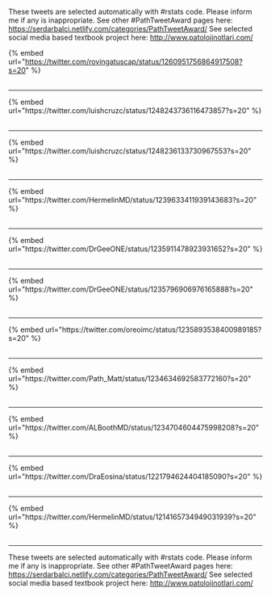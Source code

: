 

These tweets are selected automatically with #rstats code. Please inform me if any is inappropriate.
See other #PathTweetAward pages here: https://serdarbalci.netlify.com/categories/PathTweetAward/ 
See selected social media based textbook project here: http://www.patolojinotlari.com/

{% embed url="https://twitter.com/rovingatuscap/status/1260951756864917508?s=20" %}<br>
<br>
<hr>
{% embed url="https://twitter.com/luishcruzc/status/1248243736116473857?s=20" %}<br>
<br>
<hr>
{% embed url="https://twitter.com/luishcruzc/status/1248236133730967553?s=20" %}<br>
<br>
<hr>
{% embed url="https://twitter.com/HermelinMD/status/1239633411939143683?s=20" %}<br>
<br>
<hr>
{% embed url="https://twitter.com/DrGeeONE/status/1235911478923931652?s=20" %}<br>
<br>
<hr>
{% embed url="https://twitter.com/DrGeeONE/status/1235796906976165888?s=20" %}<br>
<br>
<hr>
{% embed url="https://twitter.com/oreoimc/status/1235893538400989185?s=20" %}<br>
<br>
<hr>
{% embed url="https://twitter.com/Path_Matt/status/1234634692583772160?s=20" %}<br>
<br>
<hr>
{% embed url="https://twitter.com/ALBoothMD/status/1234704604475998208?s=20" %}<br>
<br>
<hr>
{% embed url="https://twitter.com/DraEosina/status/1221794624404185090?s=20" %}<br>
<br>
<hr>
{% embed url="https://twitter.com/HermelinMD/status/1214165734949031939?s=20" %}<br>
<br>
<hr>


These tweets are selected automatically with #rstats code. Please inform me if any is inappropriate.
See other #PathTweetAward pages here: https://serdarbalci.netlify.com/categories/PathTweetAward/ 
See selected social media based textbook project here: http://www.patolojinotlari.com/
